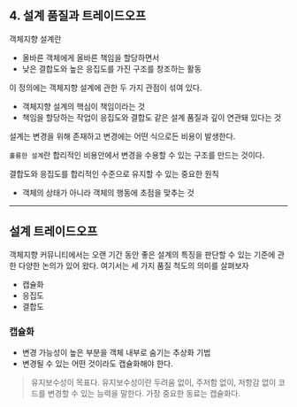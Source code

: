 ## 4. 설계 품질과 트레이드오프
객체지향 설계란

- 올바른 객체에게 올바른 책임을 할당하면서
- 낮은 결합도와 높은 응집도를 가진 구조를 창조하는 활동

이 정의에는 객체지향 설계에 관한 두 가지 관점이 섞여 있다.

- 객체지향 설계의 핵심이 책임이라는 것
- 책임을 할당하는 작업이 응집도와 결합도 같은 설계 품질과 깊이 연관돼 있다는 것

설계는 변경을 위해 존재하고 변경에는 어떤 식으로든 비용이 발생한다.

`훌륭한 설계`란 합리적인 비용안에서 변경을 수용할 수 있는 구조를 만드는 것이다.

결합도와 응집도를 합리적인 수준으로 유지할 수 있는 중요한 원칙

- 객체의 상태가 아니라 객체의 행동에 초점을 맞추는 것

---

## 설계 트레이드오프

객체지향 커뮤니티에서는 오랜 기간 동안 좋은 설계의 특징을 판단할 수 있는 기준에 관한 다양한 논의가 있어 왔다. 여기서는 세 가지 품질 척도의 의미를 살펴보자

- 캡슐화
- 응집도
- 결합도

### 캡슐화

- 변경 가능성이 높은 부분을 객체 내부로 숨기는 추상화 기법
- 변경될 수 있는 어떤 것이라도 캡슐화해야 한다.

> 유지보수성이 목표다. 유지보수성이란 두려움 없이, 주저함 없이, 저항감 없이 코드를 변경할 수 있는 능력을 말한다. 
가장 중요한 동료는 캡슐화다.
